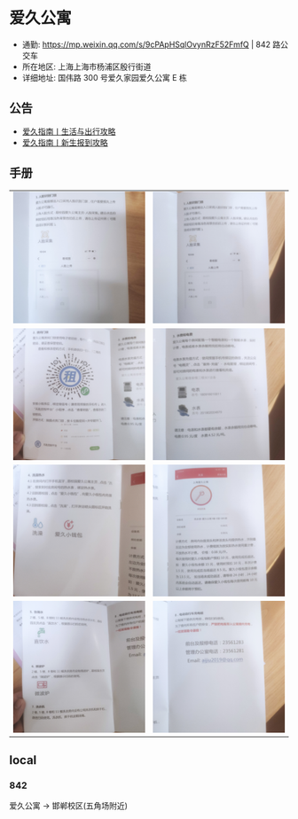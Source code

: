 # 爱久公寓

- 通勤: https://mp.weixin.qq.com/s/9cPApHSqlOvynRzF52FmfQ | 842 路公交车
- 所在地区: 上海上海市杨浦区殷行街道
- 详细地址: 国伟路 300 号爱久家园爱久公寓 E 栋

## 公告

- [爱久指南丨生活与出行攻略](https://mp.weixin.qq.com/s/0EiWoQtT9KlGCATYWDnY0Q)
- [爱久指南丨新生报到攻略](https://mp.weixin.qq.com/s/QBbLs5BQ4y1MUnXna3MLYw)

## 手册

|                                     |                                     |
| ----------------------------------- | ----------------------------------- |
| ![](assets/IMG_20230827_004057.jpg) | ![](assets/IMG_20230827_004113.jpg) |
| ![](assets/IMG_20230827_004124.jpg) | ![](assets/IMG_20230827_004128.jpg) |
| ![](assets/IMG_20230827_004136.jpg) | ![](assets/IMG_20230827_004141.jpg) |
| ![](assets/IMG_20230827_004151.jpg) | ![](assets/IMG_20230827_004154.jpg) |

## local

### 842

爱久公寓 -> 邯郸校区(五角场附近)
